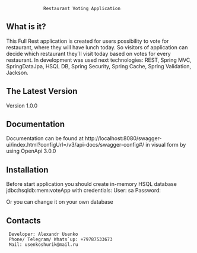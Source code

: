                   Restaurant Voting Application

What is it?
-----------

This Full Rest application is created for users possibility to vote for restaurant, where they will 
have lunch today. So visitors of application can decide which restaurant they`ll visit today 
based on votes for every restaurant. In development was used next technologies: REST, Spring MVC, 
SpringDataJpa, HSQL DB, Spring Security, Spring Cache, Spring Validation, Jackson.

The Latest Version
------------------

Version 1.0.0

Documentation
-------------

Documentation can be found at 
http://localhost:8080/swagger-ui/index.html?configUrl=/v3/api-docs/swagger-config#/
in visual form by using OpenApi 3.0.0

Installation
------------

Before start application you should create in-memory HSQL database jdbc:hsqldb:mem:voteApp
with credentials:
User: sa
Password: 

Or you can change it on your own database

Contacts
--------
     Developer: Alexandr Usenko
     Phone/ Telegram/ Whats`up: +79787533673
     Mail: usenkoshurik@mail.ru
